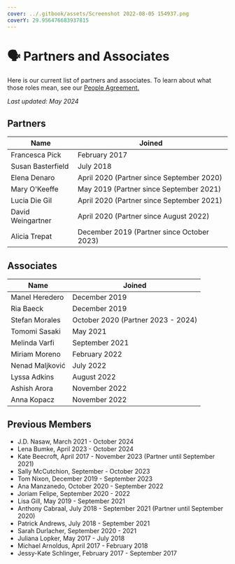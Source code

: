 ```yaml
---
cover: ../.gitbook/assets/Screenshot 2022-08-05 154937.png
coverY: 29.956476683937815
---
```


# 🗣️ Partners and Associates

Here is our current list of partners and associates. To learn about what those roles mean, see our [People Agreement. ](../agreements/people-agreement.md)

_Last updated:  May 2024_

## Partners

| Name              | Joined                                     |
| ----------------- | ------------------------------------------ |
| Francesca Pick    | February 2017                              |
| Susan Basterfield | July 2018                                  |
| Elena Denaro      | April 2020 (Partner since September 2020)  |
| Mary O'Keeffe     | May 2019 (Partner since September 2021)    |
| Lucia Die Gil     | April 2020 (Partner since September 2021)  |
| David Weingartner | April 2020 (Partner since August 2022)     |
| Alicia Trepat     | December 2019 (Partner since October 2023) |

## Associates

| Name            | Joined                             |
| --------------- | ---------------------------------- |
| Manel Heredero  | December 2019                      |
| Ria Baeck       | December 2019                      |
| Stefan Morales  | October 2020 (Partner 2023 - 2024) |
| Tomomi Sasaki   | May 2021                           |
| Melinda Varfi   | September 2021                     |
| Miriam Moreno   | February 2022                      |
| Nenad Maljković | July 2022                          |
| Lyssa Adkins    | August 2022                        |
| Ashish Arora    | November 2022                      |
| Anna Kopacz     | November 2022                      |

## Previous Members

* J.D. Nasaw, March 2021 - October 2024
* Lena Bumke, April 2023 - October 2024
* Kate Beecroft, April 2017 - November 2023 (Partner until September 2021)
* Sally McCutchion, September - October 2023
* Tom Nixon, December 2019 - September 2023
* Ana Manzanedo, October 2020 - September 2022
* Joriam Felipe, September 2020 - 2022
* Lisa Gill, May 2019 - September 2021
* Anthony Cabraal, July 2018 - September 2021 (Partner until September 2020)
* Patrick Andrews, July 2018 - September 2021
* Sarah Durlacher, September 2020 - 2021
* Juliana Lopker, May 2017 - July 2018
* Michael Arnoldus, April 2017 - February 2018
* Jessy-Kate Schlinger, February 2017 - September 2017

